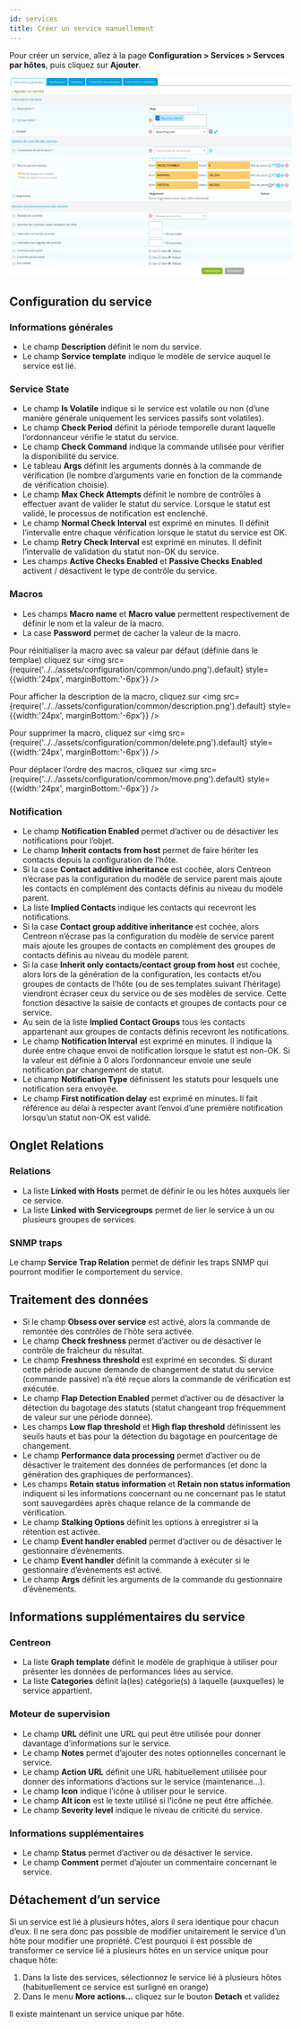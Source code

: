 ```yaml
---
id: services
title: Créer un service manuellement
---
```


Pour créer un service, allez à la page **Configuration > Services > Servces par hôtes**, puis cliquez sur **Ajouter**.

![image](../../assets/configuration/03addservice.png)

## Configuration du service

### Informations générales

* Le champ **Description** définit le nom du service.
* Le champ **Service template** indique le modèle de service auquel le service est lié.

### Service State

* Le champ **Is Volatile**  indique si le service est volatile ou non (d’une manière générale uniquement les services
passifs sont volatiles).
* Le champ **Check Period** définit la période temporelle durant laquelle l’ordonnanceur vérifie le statut du service.
* Le champ **Check Command** indique la commande utilisée pour vérifier la disponibilité du service.
* Le tableau **Args** définit les arguments donnés à la commande de vérification (le nombre d’arguments varie en
fonction de la commande de vérification choisie).
* Le champ **Max Check Attempts** définit le nombre de contrôles à effectuer avant de valider le statut du service.
Lorsque le statut est validé, le processus de notification est enclenché.
* Le champ **Normal Check Interval** est exprimé en minutes. Il définit l’intervalle entre chaque vérification lorsque
le statut du service est OK.
* Le champ **Retry Check Interval** est exprimé en minutes. Il définit l’intervalle de validation du statut non-OK du service.
* Les champs **Active Checks Enabled** et **Passive Checks Enabled** activent / désactivent le type de contrôle du service.

### Macros

* Les champs **Macro name** et **Macro value** permettent respectivement de définir le nom et la valeur de la macro.
* La case **Password** permet de cacher la valeur de la macro.

Pour réinitialiser la macro avec sa valeur par défaut (définie dans le templae) cliquez sur <img src={require('../../assets/configuration/common/undo.png').default} style={{width:'24px', marginBottom:'-6px'}} />

Pour afficher la description de la macro, cliquez sur <img src={require('../../assets/configuration/common/description.png').default} style={{width:'24px', marginBottom:'-6px'}} />

Pour supprimer la macro, cliquez sur <img src={require('../../assets/configuration/common/delete.png').default} style={{width:'24px', marginBottom:'-6px'}} />

Pour déplacer l’ordre des macros, cliquez sur <img src={require('../../assets/configuration/common/move.png').default} style={{width:'24px', marginBottom:'-6px'}} />

### Notification

* Le champ **Notification Enabled** permet d’activer ou de désactiver les notifications pour l’objet.
* Le champ **Inherit contacts from host** permet de faire hériter les contacts depuis la configuration de l’hôte.
* Si la case **Contact additive inheritance** est cochée, alors Centreon n’écrase pas la configuration du modèle de
service parent mais ajoute les contacts en complément des contacts définis au niveau du modèle parent.
* La liste **Implied Contacts** indique les contacts qui recevront les notifications.
* Si la case **Contact group additive inheritance** est cochée, alors Centreon n’écrase pas la configuration du modèle
de service parent mais ajoute les groupes de contacts en complément des groupes de contacts définis au niveau du
modèle parent.
* Si la case **Inherit only contacts/contact group from host** est cochée, alors lors de la génération de la
configuration, les contacts et/ou groupes de contacts de l’hôte (ou de ses templates suivant l’héritage) viendront
écraser ceux du service ou de ses modèles de service. Cette fonction désactive la saisie de contacts et groupes de
contacts pour ce service.
* Au sein de la liste **Implied Contact Groups** tous les contacts appartenant aux groupes de contacts définis recevront
les notifications.
* Le champ **Notification Interval** est exprimé en minutes. Il indique la durée entre chaque envoi de notification
lorsque le statut est non-OK. Si la valeur est définie à 0 alors l’ordonnanceur envoie une seule notification par
changement de statut.
* Le champ **Notification Type** définissent les statuts pour lesquels une notification sera envoyée.
* Le champ **First notification delay** est exprimé en minutes. Il fait référence au délai à respecter avant l’envoi
d’une première notification lorsqu’un statut non-OK est validé.

## Onglet Relations

### Relations

* La liste **Linked with Hosts** permet de définir le ou les hôtes auxquels lier ce service.
* La liste **Linked with Servicegroups** permet de lier le service à un ou plusieurs groupes de services.

### SNMP traps

Le champ **Service Trap Relation** permet de définir les traps SNMP qui pourront modifier le comportement du service.

## Traitement des données

* Si le champ **Obsess over service** est activé, alors la commande de remontée des contrôles de l’hôte sera activée.
* Le champ **Check freshness** permet d’activer ou de désactiver le contrôle de fraîcheur du résultat.
* Le champ **Freshness threshold** est exprimé en secondes. Si durant cette période aucune demande de changement de
statut du service (commande passive) n’a été reçue alors la commande de vérification est exécutée.
* Le champ **Flap Detection Enabled** permet d’activer ou de désactiver la détection du bagotage des statuts (statut
changeant trop fréquemment de valeur sur une période donnée).
* Les champs **Low flap threshold** et **High flap threshold** définissent les seuils hauts et bas pour la détection du
bagotage en pourcentage de changement.
* Le champ **Performance data processing** permet d’activer ou de désactiver le traitement des données de performances
(et donc la génération des graphiques de performances).
* Les champs **Retain status information** et **Retain non status information** indiquent si les informations
concernant ou ne concernant pas le statut sont sauvegardées après chaque relance de la commande de vérification.
* Le champ **Stalking Options** définit les options à enregistrer si la rétention est activée.
* Le champ **Event handler enabled** permet d’activer ou de désactiver le gestionnaire d’évènements.
* Le champ **Event handler** définit la commande à exécuter si le gestionnaire d’évènements est activé.
* Le champ **Args** définit les arguments de la commande du gestionnaire d’évènements.

## Informations supplémentaires du service

### Centreon

* La liste **Graph template** définit le modèle de graphique à utiliser pour présenter les données de performances
liées au service.
* La liste **Categories** définit la(les) catégorie(s) à laquelle (auxquelles) le service appartient.

### Moteur de supervision

* Le champ **URL** définit une URL qui peut être utilisée pour donner davantage d’informations sur le service.
* Le champ **Notes** permet d’ajouter des notes optionnelles concernant le service.
* Le champ **Action URL** définit une URL habituellement utilisée pour donner des informations d’actions sur le service
(maintenance...).
* Le champ **Icon** indique l’icône à utiliser pour le service.
* Le champ **Alt icon** est le texte utilisé si l’icône ne peut être affichée.
* Le champ **Severity level** indique le niveau de criticité du service.

### Informations supplémentaires

* Le champ **Status** permet d’activer ou de désactiver le service.
* Le champ **Comment** permet d’ajouter un commentaire concernant le service.

## Détachement d’un service

Si un service est lié à plusieurs hôtes, alors il sera identique pour chacun d’eux. Il ne sera donc pas possible de
modifier unitairement le service d’un hôte pour modifier une propriété. C’est pourquoi il est possible de transformer
ce service lié à plusieurs hôtes en un service unique pour chaque hôte:

1. Dans la liste des services, sélectionnez le service lié à plusieurs hôtes (habituellement ce service est surligné en
orange)
2. Dans le menu **More actions...** cliquez sur le bouton **Detach** et validez

Il existe maintenant un service unique par hôte.
